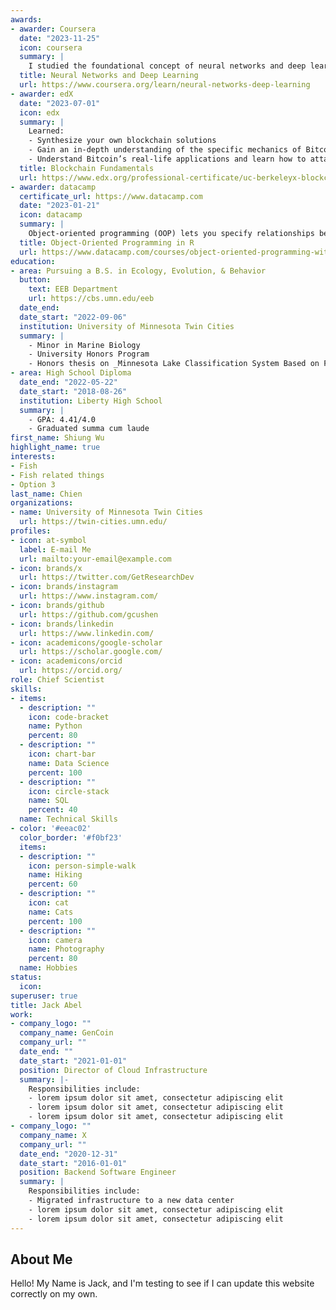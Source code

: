 ```yaml
---
awards:
- awarder: Coursera
  date: "2023-11-25"
  icon: coursera
  summary: |
    I studied the foundational concept of neural networks and deep learning. By the end, I was familiar with the significant technological trends driving the rise of deep learning; build, train, and apply fully connected deep neural networks; implement efficient (vectorized) neural networks; identify key parameters in a neural network’s architecture; and apply deep learning to your own applications.
  title: Neural Networks and Deep Learning
  url: https://www.coursera.org/learn/neural-networks-deep-learning
- awarder: edX
  date: "2023-07-01"
  icon: edx
  summary: |
    Learned:
    - Synthesize your own blockchain solutions
    - Gain an in-depth understanding of the specific mechanics of Bitcoin
    - Understand Bitcoin’s real-life applications and learn how to attack and destroy Bitcoin, Ethereum, smart contracts and Dapps, and alternatives to Bitcoin’s Proof-of-Work consensus algorithm
  title: Blockchain Fundamentals
  url: https://www.edx.org/professional-certificate/uc-berkeleyx-blockchain-fundamentals
- awarder: datacamp
  certificate_url: https://www.datacamp.com
  date: "2023-01-21"
  icon: datacamp
  summary: |
    Object-oriented programming (OOP) lets you specify relationships between functions and the objects that they can act on, helping you manage complexity in your code. This is an intermediate level course, providing an introduction to OOP, using the S3 and R6 systems. S3 is a great day-to-day R programming tool that simplifies some of the functions that you write. R6 is especially useful for industry-specific analyses, working with web APIs, and building GUIs.
  title: Object-Oriented Programming in R
  url: https://www.datacamp.com/courses/object-oriented-programming-with-s3-and-r6-in-r
education:
- area: Pursuing a B.S. in Ecology, Evolution, & Behavior
  button: 
    text: EEB Department
    url: https://cbs.umn.edu/eeb
  date_end: 
  date_start: "2022-09-06"
  institution: University of Minnesota Twin Cities
  summary: |
    - Minor in Marine Biology
    - University Honors Program
    - Honors thesis on _Minnesota Lake Classification System Based on Fish Assemblages_. Supervised by Dr. Gretchen Hansen. Planning to present at Minnesota AFS Conference in 2/25.
- area: High School Diploma
  date_end: "2022-05-22"
  date_start: "2018-08-26"
  institution: Liberty High School
  summary: |
    - GPA: 4.41/4.0
    - Graduated summa cum laude
first_name: Shiung Wu
highlight_name: true
interests:
- Fish
- Fish related things 
- Option 3
last_name: Chien
organizations:
- name: University of Minnesota Twin Cities 
  url: https://twin-cities.umn.edu/
profiles:
- icon: at-symbol
  label: E-mail Me
  url: mailto:your-email@example.com
- icon: brands/x
  url: https://twitter.com/GetResearchDev
- icon: brands/instagram
  url: https://www.instagram.com/
- icon: brands/github
  url: https://github.com/gcushen
- icon: brands/linkedin
  url: https://www.linkedin.com/
- icon: academicons/google-scholar
  url: https://scholar.google.com/
- icon: academicons/orcid
  url: https://orcid.org/
role: Chief Scientist
skills:
- items:
  - description: ""
    icon: code-bracket
    name: Python
    percent: 80
  - description: ""
    icon: chart-bar
    name: Data Science
    percent: 100
  - description: ""
    icon: circle-stack
    name: SQL
    percent: 40
  name: Technical Skills
- color: '#eeac02'
  color_border: '#f0bf23'
  items:
  - description: ""
    icon: person-simple-walk
    name: Hiking
    percent: 60
  - description: ""
    icon: cat
    name: Cats
    percent: 100
  - description: ""
    icon: camera
    name: Photography
    percent: 80
  name: Hobbies
status:
  icon: 
superuser: true
title: Jack Abel
work:
- company_logo: ""
  company_name: GenCoin
  company_url: ""
  date_end: ""
  date_start: "2021-01-01"
  position: Director of Cloud Infrastructure
  summary: |-
    Responsibilities include:
    - lorem ipsum dolor sit amet, consectetur adipiscing elit
    - lorem ipsum dolor sit amet, consectetur adipiscing elit
    - lorem ipsum dolor sit amet, consectetur adipiscing elit
- company_logo: ""
  company_name: X
  company_url: ""
  date_end: "2020-12-31"
  date_start: "2016-01-01"
  position: Backend Software Engineer
  summary: |
    Responsibilities include:
    - Migrated infrastructure to a new data center
    - lorem ipsum dolor sit amet, consectetur adipiscing elit
    - lorem ipsum dolor sit amet, consectetur adipiscing elit
---
```


## About Me

Hello! My Name is Jack, and I'm testing to see if I can update this website correctly on my own.